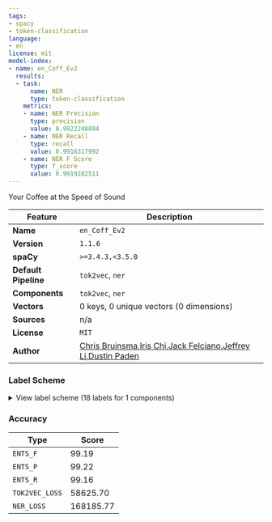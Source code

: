 ```yaml
---
tags:
- spacy
- token-classification
language:
- en
license: mit
model-index:
- name: en_Coff_Ev2
  results:
  - task:
      name: NER
      type: token-classification
    metrics:
    - name: NER Precision
      type: precision
      value: 0.9922248804
    - name: NER Recall
      type: recall
      value: 0.9916317992
    - name: NER F Score
      type: f_score
      value: 0.9919282511
---
```

Your Coffee at the Speed of Sound

| Feature | Description |
| --- | --- |
| **Name** | `en_Coff_Ev2` |
| **Version** | `1.1.6` |
| **spaCy** | `>=3.4.3,<3.5.0` |
| **Default Pipeline** | `tok2vec`, `ner` |
| **Components** | `tok2vec`, `ner` |
| **Vectors** | 0 keys, 0 unique vectors (0 dimensions) |
| **Sources** | n/a |
| **License** | `MIT` |
| **Author** | [Chris Bruinsma,Iris Chi,Jack Felciano,Jeffrey Li,Dustin Paden]() |

### Label Scheme

<details>

<summary>View label scheme (18 labels for 1 components)</summary>

| Component | Labels |
| --- | --- |
| **`ner`** | `Anti`, `Brew Style`, `add-on`, `drink`, `extra`, `hot breakfast`, `milk`, `milk texture`, `pastry`, `pump quantity`, `roast`, `shot quality`, `shot quantity`, `size`, `syrup`, `temperature`, `toppings`, `upside-down` |

</details>

### Accuracy

| Type | Score |
| --- | --- |
| `ENTS_F` | 99.19 |
| `ENTS_P` | 99.22 |
| `ENTS_R` | 99.16 |
| `TOK2VEC_LOSS` | 58625.70 |
| `NER_LOSS` | 168185.77 |